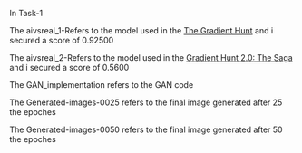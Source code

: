 In Task-1

The aivsreal_1-Refers to the model used in the [The Gradient Hunt](https://www.kaggle.com/competitions/induction-task) and i secured a score of 0.92500

The aivsreal_2-Refers to the model used in the [Gradient Hunt 2.0: The Saga](https://www.kaggle.com/competitions/induction-task-2025) and i secured a score of 0.5600

The GAN_implementation refers to the GAN code

The Generated-images-0025 refers to the final image generated after 25 the epoches

The Generated-images-0050 refers to the final image generated after 50 the epoches

